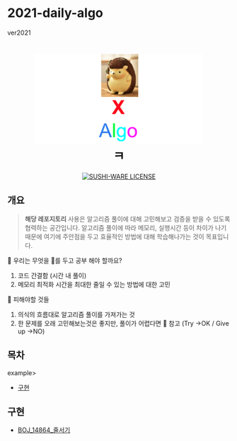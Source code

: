 # 2021-daily-algo

ver2021

<h1 align="center">
	<img src="Hedgehog.png" alt="Hedgehog" width="380" />
	<br> ㅋ
</h1>

<p align="center">
  <a href="https://github.com/MakeNowJust/sushi-ware">
    <img src="https://img.shields.io/badge/license-SUSHI--WARE%F0%9F%8D%A3-blue.svg" alt="SUSHI-WARE LICENSE">
  </a>
</p>

## 개요

>  **해당 레포지토리** 사용은 알고리즘 풀이에 대해 고민해보고 검증을 받을 수 있도록 협력하는 공간입니다. 알고리즘 풀이에 따라 메모리, 실행시간 등이 차이가 나기 때문에 여기에 주안점을 두고 효율적인 방법에 대해 학습해나가는 것이 목표입니다.



📕 우리는 무엇을 🎯를 두고 공부 해야 할까요?

1. 코드 간결함 (시간 내 풀이)
2. 메모리 최적화 시간을 최대한 줄일 수 있는 방법에 대한 고민



💨 피해야할 것들

1. 의식의 흐름대로 알고리즘 풀이를 가져가는 것
2. 한 문제를 오래 고민해보는것은 좋지만, 풀이가 어렵다면 👀 참고 (Try  →OK / Give up →NO)



## 목차

example>

- [구현](#구현)



## 구현

- [BOJ_14864_줄서기](./구현/줄서기/BOJ_14864_줄서기.java)
